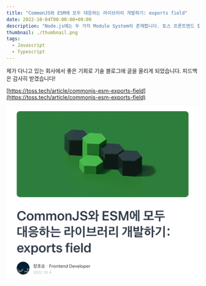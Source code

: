 ```yaml
---
title: "CommonJS와 ESM에 모두 대응하는 라이브러리 개발하기: exports field"
date: 2022-10-04T00:00:00+09:00
description: "Node.js에는 두 가지 Module System이 존재합니다. 토스 프론트엔드 챕터에서 운영하는 100개가 넘는 라이브러리들은 그것에 어떻게 대응하고 있을까요?"
thumbnail: ./thumbnail.png
tags:
  - Javascript
  - Typescript
---
```


제가 다니고 있는 회사에서 좋은 기회로 기술 블로그에 글을 올리게 되었습니다. 피드백은 감사히 받겠습니다!

[https://toss.tech/article/commonjs-esm-exports-field](https://toss.tech/article/commonjs-esm-exports-field)

![](./toss-tech-screenshot.png)
